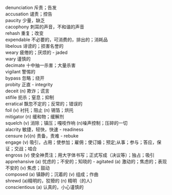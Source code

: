 denunciation 斥责；告发    
accusation 谴责；控告     
paucity 少量，缺乏    
cacophony  刺耳的声音，不和谐的声音         
rehash 重复；改变      
expendable 不必要的，可消费的，排出的；消耗品       
libelous 诽谤的；损害名誉的     
weary 疲倦的；厌烦的  - jaded      
wary 谨慎的    
decimate 十中抽一杀害；大量杀害    
vigilant 警惕的   
bypass 忽略；绕开   
probity 正直 - integrity    
deceit (n) 欺诈；谎言    
stifile 扼杀；窒息；抑制    
erratical 飘忽不定的；反常的；错误的    
foil (v) 衬托；阻止 (n) 锡箔；烘托   
mitigator (n) 缓和物；缓解剂    
squelch (v) 消除；镇压；嘎吱作响 (n)噪声控制；压碎的一切     
alacrity 敏捷，轻快，快速 - readiness    
censure (v)(n) 责备，责难 - rebuke   
engage (v) 吸引，占用；使参加；雇佣；使订婚；预定;从事；参与；答应，保证；交战；啮合     
engross (v) 使全神贯注；用大字体书写；正式写成（决议等）；独占；吸引    
apprehansive (a) 忧虑的；不安的；知晓的 - agitated (a) 激动的；焦虑的；表现不安的 (v) 焦虑；鼓动    
composed (a) 镇静的；沉着的 (v) 组成；作曲    
shrewd (a)精明的，狡猾的 (n) 精明（的人）     
conscientious (a) 认真的，小心谨慎的    
